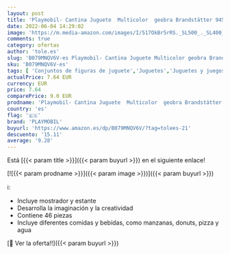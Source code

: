 ```yaml
---
layout: post
title: 'Playmobil- Cantina Juguete  Multicolor  geobra Brandstätter 9457    color  modelo surtido'
date: 2022-06-04 14:29:02
image: 'https://m.media-amazon.com/images/I/517OkBr5rRS._SL500_._SL400_.jpg'
comments: true
category: ofertas
author: 'tole.es'
slug: 'B079MNQV6V-es Playmobil- Cantina Juguete Multicolor geobra Brandstätter...'
sku: 'B079MNQV6V-es'
tags: [ 'Conjuntos de figuras de juguete','Juguetes','Juguetes y juegos','Muñecos y figuras','playmobil','playmobil-','🇪🇸', ]
actualPrice: 7.64 EUR
currency: EUR
price: 7.64
comparePrice: 9.0 EUR
prodname: 'Playmobil- Cantina Juguete  Multicolor  geobra Brandstätter 9457    color  modelo surtido'
country: 'es'
flag: '🇪🇸'
brand: 'PLAYMOBIL'
buyurl: 'https://www.amazon.es/dp/B079MNQV6V/?tag=tolees-21'
descuento: '15.11'
average: '9.28'
---
```


Está [{{< param title >}}]({{< param buyurl >}}) en el siguiente enlace!

[![{{< param prodname >}}]({{< param image >}})]({{< param buyurl >}})

ℹ️:

- Incluye mostrador y estante
- Desarrolla la imaginación y la creatividad
- Contiene 46 piezas
- Incluye diferentes comidas y bebidas, como manzanas, donuts, pizza y agua

[🛒 Ver la oferta!!]({{< param buyurl >}})
